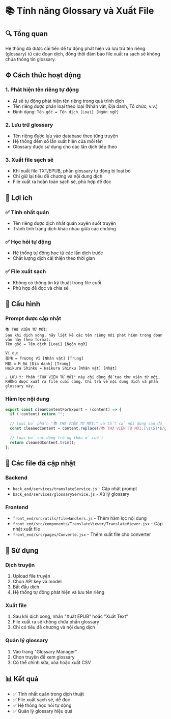 # 📚 Tính năng Glossary và Xuất File

## 🔍 **Tổng quan**

Hệ thống đã được cải tiến để tự động phát hiện và lưu trữ tên riêng (glossary) từ các đoạn dịch, đồng thời đảm bảo file xuất ra sạch sẽ không chứa thông tin glossary.

## ⚙️ **Cách thức hoạt động**

### 1. **Phát hiện tên riêng tự động**
- AI sẽ tự động phát hiện tên riêng trong quá trình dịch
- Tên riêng được phân loại theo loại (Nhân vật, Địa danh, Tổ chức, v.v.)
- Định dạng: `Tên gốc = Tên dịch [Loại] [Ngôn ngữ]`

### 2. **Lưu trữ glossary**
- Tên riêng được lưu vào database theo từng truyện
- Hệ thống đếm số lần xuất hiện của mỗi tên
- Glossary được sử dụng cho các lần dịch tiếp theo

### 3. **Xuất file sạch sẽ**
- Khi xuất file TXT/EPUB, phần glossary tự động bị loại bỏ
- Chỉ giữ lại tiêu đề chương và nội dung dịch
- File xuất ra hoàn toàn sạch sẽ, phù hợp để đọc

## 🎯 **Lợi ích**

### ✅ **Tính nhất quán**
- Tên riêng được dịch nhất quán xuyên suốt truyện
- Tránh tình trạng dịch khác nhau giữa các chương

### ✅ **Học hỏi tự động**
- Hệ thống tự động học từ các lần dịch trước
- Chất lượng dịch cải thiện theo thời gian

### ✅ **File xuất sạch**
- Không có thông tin kỹ thuật trong file cuối
- Phù hợp để đọc và chia sẻ

## 🔧 **Cấu hình**

### **Prompt được cập nhật**
```
📚 THƯ VIỆN TỪ MỚI:
Sau khi dịch xong, hãy liệt kê các tên riêng mới phát hiện trong đoạn văn này theo format:
Tên gốc = Tên dịch [Loại] [Ngôn ngữ]

Ví dụ:
张伟 = Trương Vĩ [Nhân vật] [Trung]
M都 = M Đô [Địa danh] [Trung]
Haikura Shinku = Haikura Shinku [Nhân vật] [Nhật]

⚠️ LƯU Ý: Phần "THƯ VIỆN TỪ MỚI" này chỉ dùng để tạo thư viện từ mới, KHÔNG được xuất ra file cuối cùng. Chỉ trả về nội dung dịch và phần glossary này.
```

### **Hàm lọc nội dung**
```javascript
export const cleanContentForExport = (content) => {
  if (!content) return "";
  
  // Loại bỏ phần "📚 THƯ VIỆN TỪ MỚI:" và tất cả nội dung sau đó
  const cleanedContent = content.replace(/📚 THƯ VIỆN TỪ MỚI:[\s\S]*$/g, '');
  
  // Loại bỏ các dòng trống thừa ở cuối
  return cleanedContent.trim();
};
```

## 📁 **Các file đã cập nhật**

### **Backend**
- `back_end/services/translateService.js` - Cập nhật prompt
- `back_end/services/glossaryService.js` - Xử lý glossary

### **Frontend**
- `front_end/src/utils/fileHandlers.js` - Thêm hàm lọc nội dung
- `front_end/src/components/TranslateViewer/TranslateViewer.jsx` - Cập nhật xuất file
- `front_end/src/pages/Converte.jsx` - Thêm xuất file cho converter

## 🚀 **Sử dụng**

### **Dịch truyện**
1. Upload file truyện
2. Chọn API key và model
3. Bắt đầu dịch
4. Hệ thống tự động phát hiện và lưu tên riêng

### **Xuất file**
1. Sau khi dịch xong, nhấn "Xuất EPUB" hoặc "Xuất Text"
2. File xuất ra sẽ không chứa phần glossary
3. Chỉ có tiêu đề chương và nội dung dịch

### **Quản lý glossary**
1. Vào trang "Glossary Manager"
2. Chọn truyện để xem glossary
3. Có thể chỉnh sửa, xóa hoặc xuất CSV

## 📊 **Kết quả**

- ✅ Tính nhất quán trong dịch thuật
- ✅ File xuất sạch sẽ, dễ đọc
- ✅ Hệ thống học hỏi tự động
- ✅ Quản lý glossary hiệu quả 